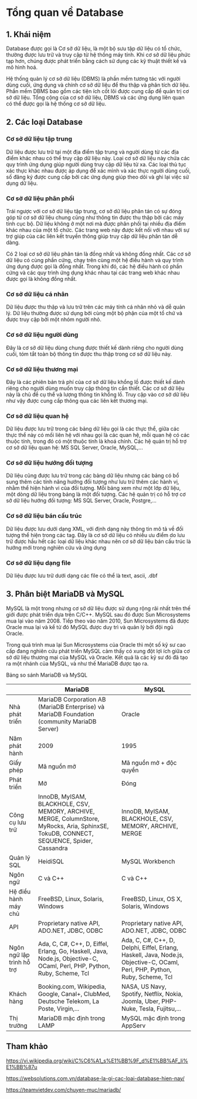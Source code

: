 # Tổng quan về Database

## 1. Khái niệm

Database được gọi là Cơ sở dữ liệu, là một bộ sưu tập dữ liệu có tổ chức, thường được lưu trữ và truy cập từ hệ thống máy tính. Khi cơ sở dữ liệu phức tạp hơn, chúng được phát triển bằng cách sử dụng các kỹ thuật thiết kế và mô hình hoá.

Hệ thống quản lý cơ sở dữ liệu (DBMS) là phần mềm tương tác với người dùng cuối, ứng dụng và chính cơ sở dữ liệu để thu thập và phân tích dữ liệu. Phần mềm DBMS bao gồm các tiện ích cốt lõi được cung cấp để quản trị cơ sở dữ liệu. Tổng cộng của cơ sở dữ liệu, DBMS và các ứng dụng liên quan có thể được gọi là hệ thống cơ sở dữ liệu. 

## 2. Các loại Database

### Cơ sở dữ liệu tập trung

Dữ liệu được lưu trữ tại một địa điểm tập trung và người dùng từ các địa điểm khác nhau có thể truy cập dữ liệu này. Loại cơ sở dữ liệu này chứa các quy trình ứng dụng giúp người dùng truy cập dữ liệu từ xa. Các loại thủ tục xác thực khác nhau được áp dụng để xác mình và xác thực người dùng cuối, số đăng ký được cung cấp bởi các ứng dụng giúp theo dõi và ghi lại việc sử dụng dữ liệu.

### Cơ sở dữ liệu phân phối

Trái ngược với cơ sở dữ liệu tập trung, cơ sở dữ liệu phân tán có sự đóng góp từ cơ sở dữ liệu chung cũng như thông tin được thu thập bởi các máy tính cục bộ. Dữ liệu không ở một nơi mà được phân phối tại nhiều địa điểm khác nhau của một tổ chức. Các trang web này được kết nối với nhau với sự trợ giúp của các liên kết truyền thông giúp truy cập dữ liệu phân tán dễ dàng.

Có 2 loại cơ sở dữ liệu phân tán là đồng nhất và không đồng nhất. Các cơ sở dữ liệu có cùng phần cứng, chạy trên cùng một hệ điều hành và quy trình ứng dụng được gọi là đồng nhất. Trong khi đó, các hệ điều hành có phần cứng và các quy trình ứng dụng khác nhau tại các trang web khác nhau được gọi là không đồng nhất.

### Cơ sở dữ liệu cá nhân

Dữ liệu được thu thập và lưu trữ trên các máy tính cá nhân nhỏ và dễ quản lý. Dữ liệu thường được sử dụng bởi cùng một bộ phận của một tổ chứ và được truy cập bởi một nhóm người nhỏ.

### Cơ sở dữ liệu người dùng

Đây là cơ sở dữ liệu dùng chung được thiết kế dành riêng cho người dùng cuối, tóm tắt toàn bộ thông tin được thu thập trong cơ sở dữ liệu này.

### Cơ sở dữ liệu thương mại 

Đây là các phiên bản trả phí của cơ sở dữ liệu khổng lồ được thiết kế dành riêng cho người dùng muốn truy cập thông tin cần thiết. Các cơ sở dữ liệu này là chủ đề cụ thể và lượng thông tin khổng lồ. Truy cập vào cơ sở dữ liệu như vậy được cung cấp thông qua các liên kết thương mại.

### Cơ sở dữ liệu quan hệ

Dữ liệu được lưu trữ trong các bảng dữ liệu gọi là các thực thể, giữa các thực thể này có mối liên hệ với nhau gọi là các quan hệ, mỗi quan hệ có các thuộc tính, trong đó có một thuộc tính là khoá chính. Các hệ quản trị hỗ trợ cơ sở dữ liệu quan hệ: MS SQL Server, Oracle, MySQL,...

### Cơ sở dữ liệu hướng đối tượng

Dữ liệu cũng được lưu trữ trong các bảng dữ liệu nhưng các bảng có bổ sung thêm các tính năng hướng đối tượng như lưu trữ thêm các hành vị, nhằm thể hiện hành vi của đối tượng. Mỗi bảng xem như một lớp dữ liệu, một dòng dữ liệu trong bảng là một đối tượng. Các hệ quản trị có hỗ trợ cơ sở dữ liệu hướng đối tượng: MS SQL Server, Oracle, Postgre,...

### Cơ sở dữ liệu bán cấu trúc

Dữ liệu được lưu dưới dạng XML, với định dạng này thông tin mô tả về đối tượng thể hiện trong các tag. Đây là cơ sở dữ liệu có nhiều ưu điểm do lưu trữ được hầu hết các loại dữ liệu khác nhau nên cơ sở dữ liệu bán cấu trúc là hướng mới trong nghiên cứu và ứng dụng 

### Cơ sở dữ liệu dạng file

Dữ liệu được lưu trữ dưới dạng các file có thể là text, ascii, .dbf

## 3. Phân biệt MariaDB và MySQL 

MySQL là một trong nhưng cơ sở dữ liệu được sử dụng rộng rãi nhất trên thế giới được phát triển dựa trên C/C++. MySQL sau đó được Sun Microsystems mua lại vào năm 2008. Tiếp theo vào năm 2010, Sun Microsystems đã được Oracle mua lại và kể từ đó MySQL được duy trì và quản lý bởi đội ngũ Oracle.

Trong quá trình mua lại Sun Microsystems của Oracle thì một số kỹ sư cao cấp đang nghiên cứu phát triển MySQL cảm thấy có xung đột lợi ích giữa cơ sở dữ liệu thương mại của MySQL và Oracle. Kết quả là các kỹ sư đó đã tạo ra một nhánh của MySQL, và như thế MariaDB được tạo ra.

Bảng so sánh MariaDB và MySQL

| | MariaDB | MySQL |
|-|---------|-------|
| Nhà phát triển | MariaDB Corporation AB (MariaDB Enterprise) và MariaDB Foundation (community MariaDB Server) | Oracle |
| Năm phát hành | 2009 | 1995 |
| Giấy phép | Mã nguồn mở | Mã nguồn mở + độc quyền |
| Phát triển | Mở | Đóng |
| Công cụ lưu trữ | InnoDB, MyISAM, BLACKHOLE, CSV, MEMORY, ARCHIVE, MERGE, ColumnStore, MyRocks, Aria, SphinxSE, TokuDB, CONNECT, SEQUENCE, Spider, Cassandra | InnoDB, MyISAM, BLACKHOLE, CSV, MEMORY, ARCHIVE, MERGE |
| Quản lý SQL | HeidiSQL | MySQL Workbench |
| Ngôn ngữ | C và C++ | C và C++ |
| Hệ điều hành máy chủ | FreeBSD, Linux, Solaris, Windows | FreeBSD, Linux, OS X, Solaris, Windows |
| API | Proprietary native API, ADO.NET, JDBC, ODBC | Proprietary native API, ADO.NET, JDBC, ODBC |
| Ngôn ngữ lập trình hỗ trợ | Ada, C, C#, C++, D, Eiffel, Erlang, Go, Haskell, Java, Node.js, Objective-C, OCaml, Perl, PHP, Python, Ruby, Scheme, Tcl | Ada, C, C#, C++, D, Delphi, Eiffel, Erlang, Haskell, Java, Node.js, Objective-C, OCaml, Perl, PHP, Python, Ruby, Scheme, Tcl |
| Khách hàng | Booking.com, Wikipedia, Google, Canal+, ClubMed, Deutsche Telekom, La Poste, Virgin,... | NASA, US Navy, Spotify, Netflix, Nokia, Joomla, Uber, PHP-Nuke, Tesla, Fujitsu,... |
| Thị trường | MariaDB mặc định trong LAMP | MySQL mặc định trong AppServ |

## Tham khảo

https://vi.wikipedia.org/wiki/C%C6%A1_s%E1%BB%9F_d%E1%BB%AF_li%E1%BB%87u

https://websolutions.com.vn/database-la-gi-cac-loai-database-hien-nay/

https://teamvietdev.com/chuyen-muc/mariadb/